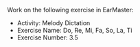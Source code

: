 Work on the following exercise in EarMaster:
- Activity: Melody Dictation
- Exercise Name: Do, Re, Mi, Fa, So, La, Ti
- Exercise Number: 3.5
